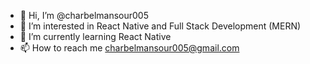 - 👋 Hi, I’m @charbelmansour005
- 👀 I’m interested in React Native and Full Stack Development (MERN)
- 🌱 I’m currently learning React Native
- 📫 How to reach me charbelmansour005@gmail.com

<!---
charbelmansour005/charbelmansour005 is a ✨ special ✨ repository because its `README.md` (this file) appears on your GitHub profile.
You can click the Preview link to take a look at your changes.
--->
